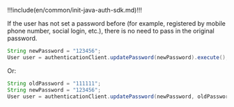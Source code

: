!!!include(en/common/init-java-auth-sdk.md)!!!

If the user has not set a password before (for example, registered by mobile phone number, social login, etc.), there is no need to pass in the original password.

```java
String newPassword = "123456";
User user = authenticationClient.updatePassword(newPassword).execute();
```

Or:

```java
String oldPassword = "111111";
String newPassword = "123456";
User user = authenticationClient.updatePassword(newPassword, oldPassword).execute();
```
